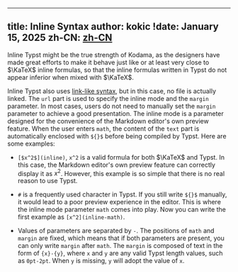 
---
title: Inline Syntax
author: kokic
!date: January 15, 2025
zh-CN: [zh-CN](/tutorials/inline-syntax.md)
---

Inline Typst might be the true strength of Kodama, as the designers have made great efforts to make it behave just like or at least very close to $\KaTeX$ inline formulas, so that the inline formulas written in Typst do not appear inferior when mixed with $\KaTeX$.

Inline Typst also uses [link-like syntax](/tutorials/embed-syntax.md), but in this case, no file is actually linked. The `url` part is used to specify the inline mode and the `margin` parameter. In most cases, users do not need to manually set the `margin` parameter to achieve a good presentation. The inline mode is a parameter designed for the convenience of the Markdown editor's own preview feature. When the user enters `math`, the content of the `text` part is automatically enclosed with `${}$` before being compiled by Typst. Here are some examples:

- `[$x^2$](inline)`, `x^2` is a valid formula for both $\KaTeX$ and Typst. In this case, the Markdown editor's own preview feature can correctly display it as $x^2$. However, this example is so simple that there is no real reason to use Typst.

- `#` is a frequently used character in Typst. If you still write `${}$` manually, it would lead to a poor preview experience in the editor. This is where the inline mode parameter `math` comes into play. Now you can write the first example as `[x^2](inline-math)`.

- Values of parameters are separated by `-`. The positions of `math` and `margin` are fixed, which means that if both parameters are present, you can only write `margin` after `math`. The `margin` is composed of text in the form of `{x}-{y}`, where `x` and `y` are any valid Typst length values, such as `0pt-2pt`. When `y` is missing, `y` will adopt the value of `x`.
